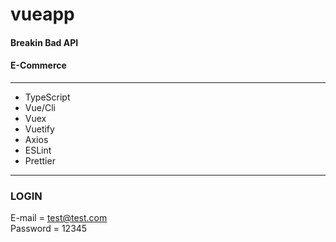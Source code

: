 # vueapp

<h4>Breakin Bad API</h4>
<h4>E-Commerce</h4>
<hr/>
<ul>
<li>TypeScript</li>
<li>Vue/Cli</li>
<li>Vuex</li>
<li>Vuetify</li>
<li>Axios</li>
<li>ESLint</li>
<li>Prettier</li>
</ul>
<hr/>

### LOGIN

E-mail = test@test.com  
Password = 12345
